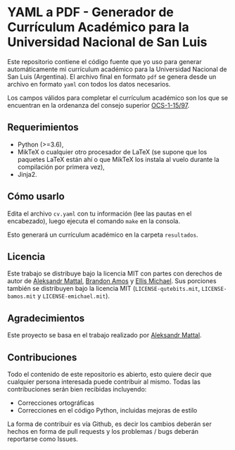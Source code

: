 YAML a PDF - Generador de Currículum Académico para la Universidad Nacional de San Luis
============================
Este repositorio contiene el código fuente que yo uso para generar automáticamente mi currículum académico para la Universidad Nacional de San Luis (Argentina). El archivo final en formato `pdf` se genera desde un archivo en formato `yaml` con todos los datos necesarios.

Los campos válidos para completar el currículum académico son los que se encuentran en la ordenanza del consejo superior [OCS-1-15/97](http://digesto.unsl.edu.ar/docs/200606/20060626091521_18824.pdf).

## Requerimientos
* Python (>=3.6),
* MikTeX o cualquier otro procesador de LaTeX (se supone que los paquetes LaTeX están ahí o que MikTeX los instala al vuelo durante la compilación por primera vez),
* Jinja2.

## Cómo usarlo

Edita el archivo `cv.yaml` con tu información (lee las pautas en el encabezado), luego ejecuta el comando `make` en la consola.

Esto generará un currículum académico en la carpeta `resultados`.

## Licencia

Este trabajo se distribuye bajo la licencia MIT con partes con derechos de autor de [Aleksandr Mattal](https://github.com/QuteBits/resume_42), [Brandon Amos](https://github.com/bamos/cv) y [Ellis Michael](https://github.com/emichael/resume). Sus porciones también se distribuyen bajo la licencia MIT (`LICENSE-qutebits.mit`, `LICENSE-bamos.mit` y `LICENSE-emichael.mit`).

## Agradecimientos

Este proyecto se basa en el trabajo realizado por [Aleksandr Mattal](https://github.com/QuteBits/resume_42).

## Contribuciones

Todo el contenido de este repositorio es abierto, esto quiere decir que cualquier persona interesada puede contribuir al mismo. Todas las contribuciones serán bien recibidas incluyendo:

- Correcciones ortográficas
- Correcciones en el código Python, incluidas mejoras de estilo

La forma de contribuir es vía Github, es decir los cambios deberán ser hechos en forma de pull requests y los problemas / bugs deberán reportarse como Issues.